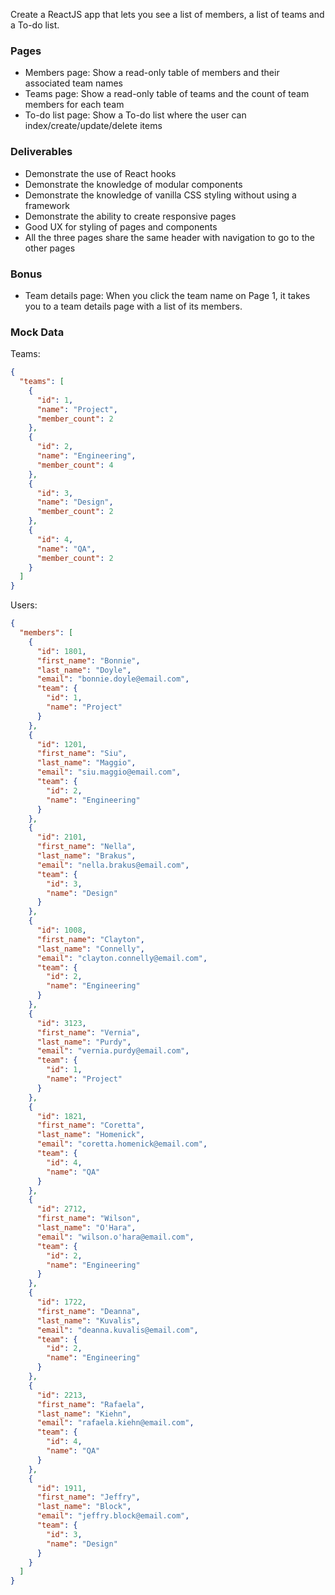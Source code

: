 Create a ReactJS app that lets you see a list of members, a list of teams and a To-do list.

### Pages

- Members page: Show a read-only table of members and their associated team names
- Teams page: Show a read-only table of teams and the count of team members for each team
- To-do list page: Show a To-do list where the user can index/create/update/delete items

### Deliverables

- Demonstrate the use of React hooks
- Demonstrate the knowledge of modular components
- Demonstrate the knowledge of vanilla CSS styling without using a framework
- Demonstrate the ability to create responsive pages
- Good UX for styling of pages and components
- All the three pages share the same header with navigation to go to the other pages

### Bonus

- Team details page: When you click the team name on Page 1, it takes you to a team details page with a list of its members.

### Mock Data

Teams:

```json
{
  "teams": [
    {
      "id": 1,
      "name": "Project",
      "member_count": 2
    },
    {
      "id": 2,
      "name": "Engineering",
      "member_count": 4
    },
    {
      "id": 3,
      "name": "Design",
      "member_count": 2
    },
    {
      "id": 4,
      "name": "QA",
      "member_count": 2
    }
  ]
}
```

Users:

```json
{
  "members": [
    {
      "id": 1801,
      "first_name": "Bonnie",
      "last_name": "Doyle",
      "email": "bonnie.doyle@email.com",
      "team": {
        "id": 1,
        "name": "Project"
      }
    },
    {
      "id": 1201,
      "first_name": "Siu",
      "last_name": "Maggio",
      "email": "siu.maggio@email.com",
      "team": {
        "id": 2,
        "name": "Engineering"
      }
    },
    {
      "id": 2101,
      "first_name": "Nella",
      "last_name": "Brakus",
      "email": "nella.brakus@email.com",
      "team": {
        "id": 3,
        "name": "Design"
      }
    },
    {
      "id": 1008,
      "first_name": "Clayton",
      "last_name": "Connelly",
      "email": "clayton.connelly@email.com",
      "team": {
        "id": 2,
        "name": "Engineering"
      }
    },
    {
      "id": 3123,
      "first_name": "Vernia",
      "last_name": "Purdy",
      "email": "vernia.purdy@email.com",
      "team": {
        "id": 1,
        "name": "Project"
      }
    },
    {
      "id": 1821,
      "first_name": "Coretta",
      "last_name": "Homenick",
      "email": "coretta.homenick@email.com",
      "team": {
        "id": 4,
        "name": "QA"
      }
    },
    {
      "id": 2712,
      "first_name": "Wilson",
      "last_name": "O'Hara",
      "email": "wilson.o'hara@email.com",
      "team": {
        "id": 2,
        "name": "Engineering"
      }
    },
    {
      "id": 1722,
      "first_name": "Deanna",
      "last_name": "Kuvalis",
      "email": "deanna.kuvalis@email.com",
      "team": {
        "id": 2,
        "name": "Engineering"
      }
    },
    {
      "id": 2213,
      "first_name": "Rafaela",
      "last_name": "Kiehn",
      "email": "rafaela.kiehn@email.com",
      "team": {
        "id": 4,
        "name": "QA"
      }
    },
    {
      "id": 1911,
      "first_name": "Jeffry",
      "last_name": "Block",
      "email": "jeffry.block@email.com",
      "team": {
        "id": 3,
        "name": "Design"
      }
    }
  ]
}
```
